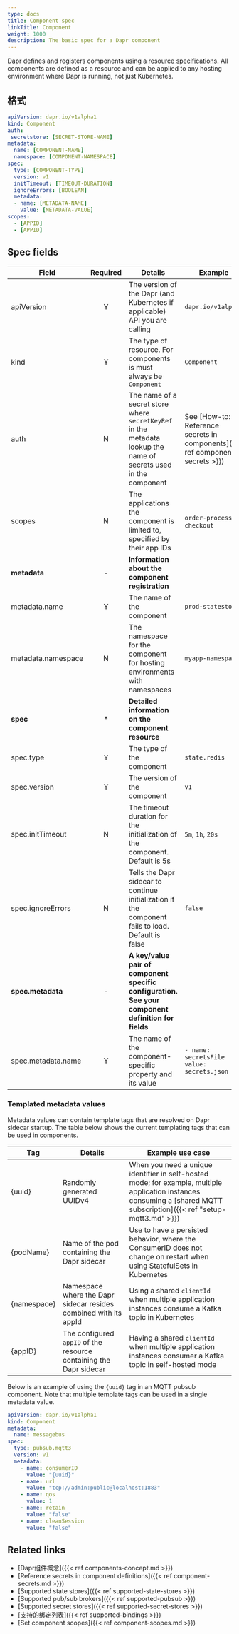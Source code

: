 ```yaml
---
type: docs
title: Component spec
linkTitle: Component
weight: 1000
description: The basic spec for a Dapr component
---
```


Dapr defines and registers components using a [resource specifications](https://kubernetes.io/docs/tasks/extend-kubernetes/custom-resources/custom-resource-definitions/). All components are defined as a resource and can be applied to any hosting environment where Dapr is running, not just Kubernetes.

## 格式

```yaml
apiVersion: dapr.io/v1alpha1
kind: Component
auth: 
 secretstore: [SECRET-STORE-NAME]
metadata:
  name: [COMPONENT-NAME]
  namespace: [COMPONENT-NAMESPACE]
spec:
  type: [COMPONENT-TYPE]
  version: v1
  initTimeout: [TIMEOUT-DURATION]
  ignoreErrors: [BOOLEAN]
  metadata:
  - name: [METADATA-NAME]
    value: [METADATA-VALUE]
scopes:
  - [APPID]
  - [APPID]
```

## Spec fields

| Field              | Required | Details                                                                                                          | Example                                                                                                                                             |
| ------------------ | :------: | ---------------------------------------------------------------------------------------------------------------- | --------------------------------------------------------------------------------------------------------------------------------------------------- |
| apiVersion         |     Y    | The version of the Dapr (and Kubernetes if applicable) API you are calling                    | `dapr.io/v1alpha1`                                                                                                                                  |
| kind               |     Y    | The type of resource. For components is must always be `Component`                                               | `Component`                                                                                                                                         |
| auth               |     N    | The name of a secret store where `secretKeyRef` in the metadata lookup the name of secrets used in the component | See [How-to: Reference secrets in components]({{< ref component-secrets >}}) |
| scopes             |     N    | The applications the component is limited to, specified by their app IDs                                         | `order-processor`, `checkout`                                                                                                                       |
| **metadata**       |     -    | **Information about the component registration**                                                                 |                                                                                                                                                     |
| metadata.name      |     Y    | The name of the component                                                                                        | `prod-statestore`                                                                                                                                   |
| metadata.namespace |     N    | The namespace for the component for hosting environments with namespaces                                         | `myapp-namespace`                                                                                                                                   |
| **spec**           |     *    | **Detailed information on the component resource**                                                               |                                                                                                                                                     |
| spec.type          |     Y    | The type of the component                                                                                        | `state.redis`                                                                                                                                       |
| spec.version       |     Y    | The version of the component                                                                                     | `v1`                                                                                                                                                |
| spec.initTimeout   |     N    | The timeout duration for the initialization of the component. Default is 5s                                      | `5m`, `1h`, `20s`                                                                                                                                   |
| spec.ignoreErrors  |     N    | Tells the Dapr sidecar to continue initialization if the component fails to load. Default is false               | `false`                                                                                                                                             |
| **spec.metadata**  |     -    | **A key/value pair of component specific configuration. See your component definition for fields**               |                                                                                                                                                     |
| spec.metadata.name |     Y    | The name of the component-specific property and its value                                                        | `- name: secretsFile` <br>   `value: secrets.json`                                                                                                  |

### Templated metadata values

Metadata values can contain template tags that are resolved on Dapr sidecar startup. The table below shows the current templating tags that can be used in components.

| Tag         | Details                                                            | Example use case                                                                                                                                                                                                                               |
| ----------- | ------------------------------------------------------------------ | ---------------------------------------------------------------------------------------------------------------------------------------------------------------------------------------------------------------------------------------------- |
| {uuid}      | Randomly generated UUIDv4                                          | When you need a unique identifier in self-hosted mode; for example, multiple application instances consuming a [shared MQTT subscription]({{< ref "setup-mqtt3.md" >}}) |
| {podName}   | Name of the pod containing the Dapr sidecar                        | Use to have a persisted behavior, where the ConsumerID does not change on restart when using StatefulSets in Kubernetes                                                                                                                        |
| {namespace} | Namespace where the Dapr sidecar resides combined with its appId   | Using a shared `clientId` when multiple application instances consume a Kafka topic in Kubernetes                                                                                                                                              |
| {appID}     | The configured `appID` of the resource containing the Dapr sidecar | Having a shared `clientId` when multiple application instances consumer a Kafka topic in self-hosted mode                                                                                                                                      |

Below is an example of using the `{uuid}` tag in an MQTT pubsub component. Note that multiple template tags can be used in a single metadata value.

```yaml
apiVersion: dapr.io/v1alpha1
kind: Component
metadata:
  name: messagebus
spec:
  type: pubsub.mqtt3
  version: v1
  metadata:
    - name: consumerID
      value: "{uuid}"
    - name: url
      value: "tcp://admin:public@localhost:1883"
    - name: qos
      value: 1
    - name: retain
      value: "false"
    - name: cleanSession
      value: "false"
```

## Related links

- [Dapr组件概念]({{< ref components-concept.md >}})
- [Reference secrets in component definitions]({{< ref component-secrets.md >}})
- [Supported state stores]({{< ref supported-state-stores >}})
- [Supported pub/sub brokers]({{< ref supported-pubsub >}})
- [Supported secret stores]({{< ref supported-secret-stores >}})
- [支持的绑定列表]({{< ref supported-bindings >}})
- [Set component scopes]({{< ref component-scopes.md >}})
